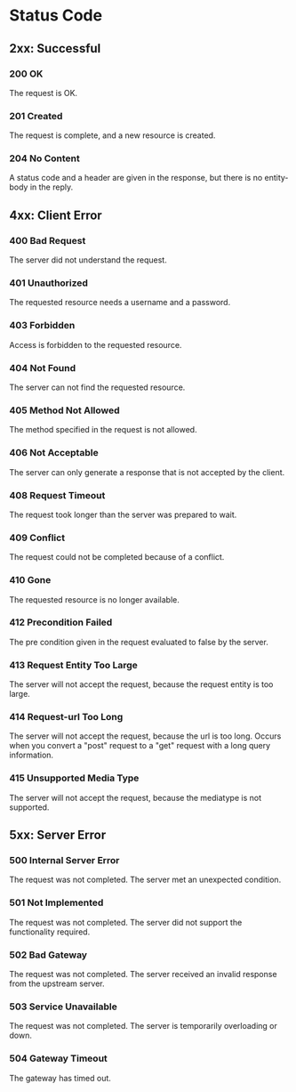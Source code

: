 # Status Code

## 2xx: Successful

### 200 OK

The request is OK.

### 201 Created

The request is complete, and a new resource is created.

### 204 No Content

A status code and a header are given in the response, but there is no entity-body in the reply.

## 4xx: Client Error

### 400 Bad Request

The server did not understand the request.

### 401 Unauthorized

The requested resource needs a username and a password.

### 403 Forbidden

Access is forbidden to the requested resource.

### 404 Not Found

The server can not find the requested resource.

### 405 Method Not Allowed

The method specified in the request is not allowed.

### 406 Not Acceptable

The server can only generate a response that is not accepted by the client.

### 408 Request Timeout

The request took longer than the server was prepared to wait.

### 409 Conflict

The request could not be completed because of a conflict.

### 410 Gone

The requested resource is no longer available.

### 412 Precondition Failed

The pre condition given in the request evaluated to false by the server.

### 413 Request Entity Too Large

The server will not accept the request, because the request entity is too large.

### 414 Request-url Too Long

The server will not accept the request, because the url is too long. Occurs when you convert a "post" request to a "get" request with a long query information.

### 415 Unsupported Media Type

The server will not accept the request, because the mediatype is not supported.

## 5xx: Server Error

### 500 Internal Server Error

The request was not completed. The server met an unexpected condition.

### 501 Not Implemented

The request was not completed. The server did not support the functionality required.

### 502 Bad Gateway

The request was not completed. The server received an invalid response from the upstream server.

### 503 Service Unavailable

The request was not completed. The server is temporarily overloading or down.

### 504 Gateway Timeout

The gateway has timed out.

